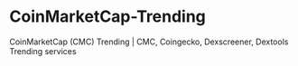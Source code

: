 # CoinMarketCap-Trending
CoinMarketCap (CMC) Trending | CMC, Coingecko, Dexscreener, Dextools Trending services
